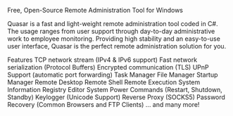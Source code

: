 Free, Open-Source Remote Administration Tool for Windows

Quasar is a fast and light-weight remote administration tool coded in C#.
The usage ranges from user support through day-to-day administrative work 
to employee monitoring. Providing high stability and an easy-to-use user
interface, Quasar is the perfect remote administration solution for you.


Features
TCP network stream (IPv4 & IPv6 support)
Fast network serialization (Protocol Buffers)
Encrypted communication (TLS)
UPnP Support (automatic port forwarding)
Task Manager
File Manager
Startup Manager
Remote Desktop
Remote Shell
Remote Execution
System Information
Registry Editor
System Power Commands (Restart, Shutdown, Standby)
Keylogger (Unicode Support)
Reverse Proxy (SOCKS5)
Password Recovery (Common Browsers and FTP Clients)
... and many more!
